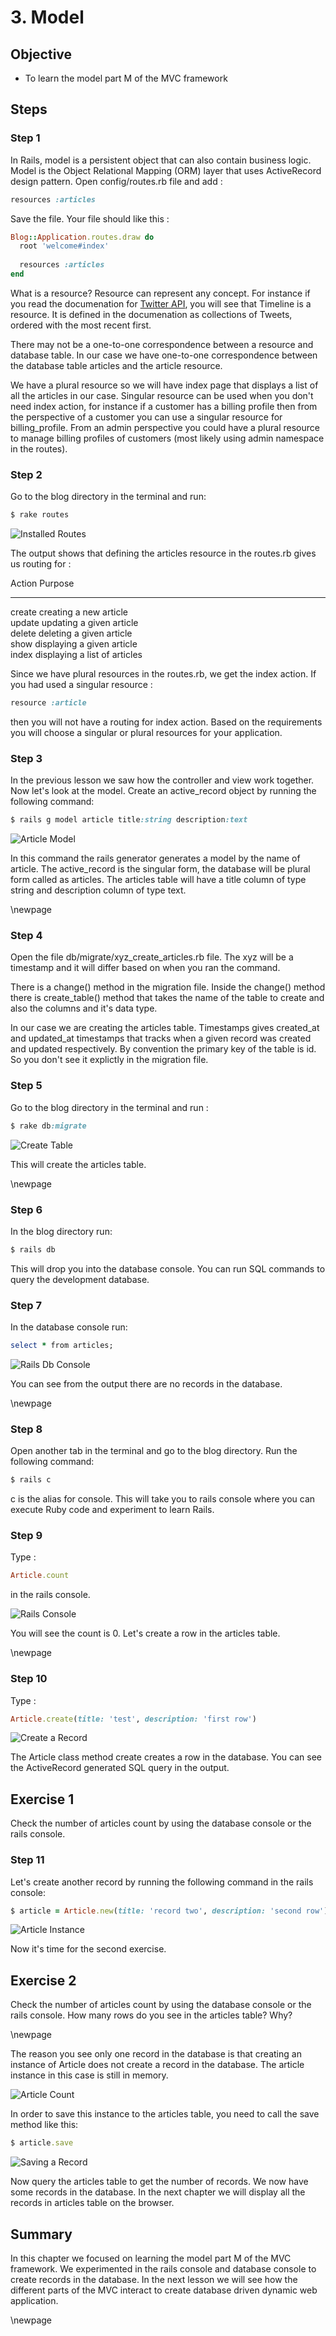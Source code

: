 # 3. Model #

## Objective ##

- To learn the model part M of the MVC framework

## Steps ##
### Step 1 ##

In Rails, model is a persistent object that can also contain business logic. Model is the Object Relational Mapping (ORM) layer that uses ActiveRecord design pattern. Open config/routes.rb file and add :

```ruby
resources :articles
```
 
Save the file. Your file should like this :

```ruby 
Blog::Application.routes.draw do
  root 'welcome#index'
  
  resources :articles
end
```
 
What is a resource? Resource can represent any concept. For instance if you read the documenation for [Twitter API](https://dev.twitter.com/docs/api/1.1/ "Twitter API"), you will see that Timeline is a resource. It is defined in the documenation as collections of Tweets, ordered with the most recent first. 

There may not be a one-to-one correspondence between a resource and database table. In our case we have one-to-one correspondence between the database table articles and the article resource.

We have a plural resource so we will have index page that displays a list of all the articles in our case. Singular resource can be used when you don't need index action, for instance if a customer has a billing profile then from the perspective of a customer you can use a singular resource for billing_profile. From an admin perspective you could have a plural resource to manage billing profiles of customers (most likely using admin namespace in the routes).

### Step 2 ##

Go to the blog directory in the terminal and run:

```ruby
$ rake routes
```

![Installed Routes](./figures/rake_routes.png)

The output shows that defining the articles resource in the routes.rb gives us routing for :

Action         Purpose       								 
------------  ------------------------------ 
 create       creating a new article         
 update       updating a given article       
 delete       deleting a given article       
 show         displaying a given article     
 index        displaying a list of articles 


Since we have plural resources in the routes.rb, we get the index action. If you had used a singular resource : 

```ruby
resource :article
```
 
then you will not have a routing for index action. Based on the requirements you will choose a singular or plural resources for your application.

### Step 3 ##	 

In the previous lesson we saw how the controller and view work together. Now let's look at the model. Create an active_record object by running the following command:

```ruby
$ rails g model article title:string description:text
```
 
![Article Model](./figures/create_model.png)
 
In this command the rails generator generates a model by the name of article. The active_record is the singular form, the database will be plural form called as articles. The articles table will have a title column of type string and description column of type text. 

\newpage

### Step 4 ##

Open the file db/migrate/xyz_create_articles.rb file. The xyz will be a timestamp and it will differ based on when you ran the command. 

There is a change() method in the migration file. Inside the change() method there is create_table() method that takes the name of the table to create and also the columns and it's data type. 

In our case we are creating the articles table. Timestamps gives created_at and updated_at timestamps that tracks when a given record was created and updated respectively. By convention the primary key of the table is id. So you don't see it explictly in the migration file.

### Step 5 ##

Go to the blog directory in the terminal and run :

```ruby
$ rake db:migrate
```
 
![Create Table](./figures/migrate.png)
 
This will create the articles table. 
 
\newpage
 
### Step 6 ##

In the blog directory run:

```ruby
$ rails db
```
 
This will drop you into the database console. You can run SQL commands to query the development database.
 
### Step 7 ##

In the database console run:

```ruby
select * from articles;
```

![Rails Db Console](./figures/dbconsole.png)
 
You can see from the output there are no records in the database. 

\newpage

### Step 8 ##
 
Open another tab in the terminal and go to the blog directory. Run the following command:

```ruby
$ rails c
```
 
c is the alias for console. This will take you to rails console where you can execute Ruby code and experiment to learn Rails.

### Step 9 ##
 
Type : 

```ruby
Article.count 
```

in the rails console. 

![Rails Console](./figures/rails_console.png)

You will see the count is 0. Let's create a row in the articles table. 

\newpage

### Step 10 ##

Type : 

```ruby
Article.create(title: 'test', description: 'first row')
```

![Create a Record](./figures/rails_console_3.png)
 
The Article class method create creates a row in the database. You can see the ActiveRecord generated SQL query in the output.

## Exercise 1 ##

Check the number of articles count by using the database console or the rails console.

### Step 11 ##

Let's create another record by running the following command in the rails console:

```ruby   
$ article = Article.new(title: 'record two', description: 'second row')
```

![Article Instance](./figures/rails_console_4.png)

Now it's time for the second exercise.

## Exercise 2 ##

Check the number of articles count by using the database console or the rails console. How many rows do you see in the articles table? Why?

\newpage

The reason you see only one record in the database is that creating an instance of Article does not create a record in the database. The article instance in this case is still in memory. 

![Article Count](./figures/rails_console_5.png)

In order to save this instance to the articles table, you need to call the save method like this:

```ruby
$ article.save
```
 
![Saving a Record](./figures/rails_console_6.png)
 
Now query the articles table to get the number of records. We now have some records in the database. In the next chapter we will display all the records in articles table on the browser.

## Summary ##

In this chapter we focused on learning the model part M of the MVC framework. We experimented in the rails console and database console to create records in the database. In the next lesson we will see how the different parts of the MVC interact to create database driven dynamic web application.

\newpage
